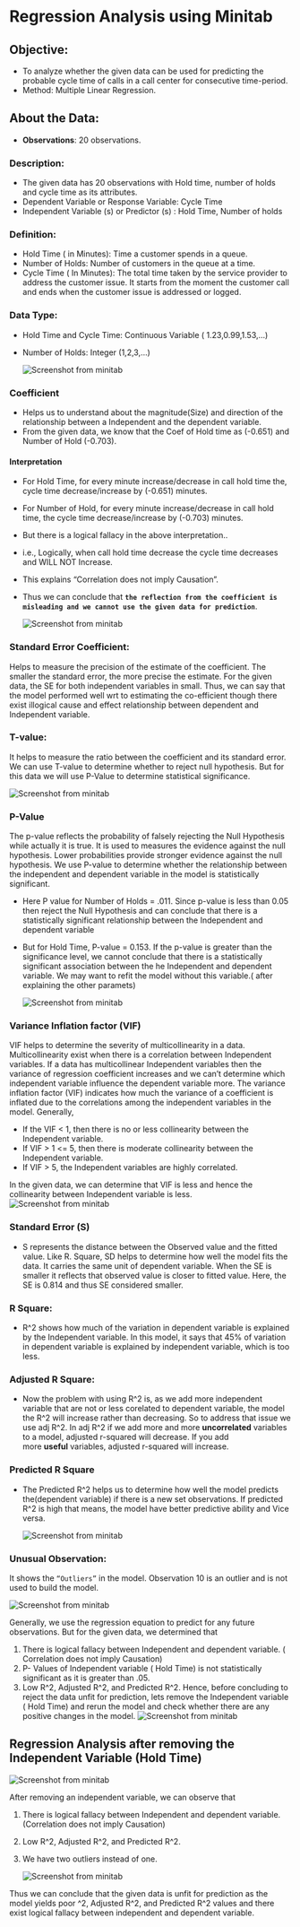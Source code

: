 # Regression Analysis using Minitab

## Objective:

 - To analyze whether the given data can be used for predicting the
   probable cycle time of calls in a call center for consecutive time-period.
 - Method: Multiple Linear Regression.

## About the Data:

 - **Observations**: 20 observations.
### Description:
 - The given data has 20 observations with Hold time, number of holds   
   and cycle time as its attributes.
 - Dependent Variable or Response Variable: Cycle Time 
 - Independent Variable (s) or Predictor (s) : Hold Time, Number of holds
### Definition:

 - Hold Time ( in Minutes):  Time a customer spends in a queue.
 - Number of Holds: Number of customers in the queue at a time.
 - Cycle Time ( In Minutes): The total time taken by the service provider to address the customer issue. It starts from the moment the customer call and ends when the customer issue is addressed or logged.

### Data Type:

 - Hold Time and Cycle Time: Continuous Variable ( 1.23,0.99,1.53,…)
 - Number of Holds: Integer (1,2,3,…)
 
   ![Screenshot from minitab](figures/figure1.png)

### Coefficient
- Helps us to understand about the magnitude(Size) and  direction of the relationship between a Independent and the dependent variable.
- From the given data, we know that the Coef of Hold time as (-0.651)  and Number of Hold (-0.703).
#### Interpretation
- For Hold Time, for every minute increase/decrease in call hold time the, cycle time decrease/increase by (-0.651) minutes.
- For Number of Hold, for every minute increase/decrease in call hold time, the cycle time decrease/increase by (-0.703) minutes.
- But there is a logical fallacy in the above interpretation.. 
- i.e., Logically, when call hold time decrease the cycle time decreases and WILL NOT Increase.
- This explains “Correlation does not imply Causation”.
- Thus we can conclude that **`the reflection from the coefficient is misleading and we cannot use the given data for prediction`**.

   ![Screenshot from minitab](figures/figure2.png)

### Standard Error Coefficient:
Helps to measure the precision of the estimate of the coefficient. The smaller the standard error, the more precise the estimate. 
For the given data, the SE for both independent variables in small. Thus, we can say that the model performed well wrt to estimating the co-efficient though there exist illogical cause and effect relationship between dependent and Independent variable.

### T-value:
It helps to measure the ratio between the coefficient and its standard error. We can use T-value to determine whether to reject null hypothesis. But for this data we will use P-Value to determine statistical significance.

   ![Screenshot from minitab](figures/figure3.png)
 
### P-Value
The p-value reflects the probability of falsely rejecting the Null Hypothesis while actually it is true. It is used to measures the evidence against the null hypothesis. Lower probabilities provide stronger evidence against the null hypothesis. We use P-value to determine whether the relationship between the independent and dependent variable in the model is statistically significant.
- Here P value for Number of Holds = .011. Since p-value is less than 0.05 then reject the Null Hypothesis and can conclude that there is a statistically significant relationship between the Independent and dependent variable
- But for Hold Time, P-value  = 0.153. If the p-value is greater than the significance level, we cannot conclude that there is a statistically significant association between the he Independent and dependent variable. We may want to refit the model without this variable.( after explaining the other paramets)

   ![Screenshot from minitab](figures/figure4.png)


### Variance Inflation factor (VIF) 
VIF helps to determine the severity of multicollinearity in a data. Multicollinearity exist when there is a correlation between Independent variables. If a data has multicollinear Independent variables then the variance of regression coefficient increases and we can’t determine which independent variable influence the dependent variable more. The variance inflation factor (VIF) indicates how much the variance of a coefficient is inflated due to the correlations among the independent variables in the model. Generally, 
- If the VIF < 1, then there is no or less collinearity between the Independent variable.
- If VIF >  1  <= 5, then there is moderate collinearity between the Independent variable.
- If VIF > 5, the Independent variables are highly correlated.

In the given data, we can determine that VIF is less and hence the collinearity between Independent variable is less.
   ![Screenshot from minitab](figures/figure5.png)

### Standard Error (S)
- S represents  the distance between the Observed value and the fitted value. Like R. Square, SD helps to determine how well the model fits the data. It carries the same unit of dependent variable. When the SE is smaller it reflects that observed value is closer to fitted value. Here, the SE is 0.814 and thus SE considered smaller.

### R Square:
- R^2 shows how much of the variation in dependent variable is explained by the Independent variable. In this model, it says that 45% of variation in dependent variable is explained by independent variable, which is too less. 

### Adjusted R Square: 
- Now the problem with using R^2 is, as we add more independent variable that are not or less corelated to dependent variable, the model the R^2 will increase rather than decreasing. So to address that issue we use adj R^2. In adj R^2 if we add more and more **uncorrelated** variables to a model, adjusted r-squared will decrease. If you add more **useful** variables, adjusted r-squared will increase.

### Predicted R Square
- The Predicted R^2 helps us to determine how well the model predicts the(dependent variable) if there is a new set observations. If predicted R^2 is high that means, the model have better predictive ability and Vice versa.

   ![Screenshot from minitab](figures/figure6.png)

 
### Unusual Observation:
It shows the `“Outliers”` in the model. Observation 10 is an outlier and is not used to build the model.

  ![Screenshot from minitab](figures/figure7.png)

Generally, we use the regression equation to predict for any future observations.
But for the given data, we determined that
1. There is logical fallacy between Independent and dependent variable. ( Correlation does not imply Causation)
2. P- Values of Independent variable ( Hold Time) is not statistically significant as it is greater than .05. 
3. Low R^2, Adjusted R^2, and Predicted R^2.
Hence, before concluding to reject the data unfit for prediction, lets remove the Independent variable ( Hold Time) and rerun the model and check whether there are any positive changes in the model.
   ![Screenshot from minitab](figures/figure8.png)


## Regression Analysis after removing the Independent Variable (Hold Time)
   ![Screenshot from minitab](figures/figure9.png)


 After removing an independent variable, we can observe that 
1. There is logical fallacy between Independent and dependent variable. (Correlation does not imply Causation) 
2. Low R^2, Adjusted R^2, and Predicted R^2.
3. We have two outliers instead of one.

   ![Screenshot from minitab](figures/figure10.png)

Thus we can conclude that the given data is unfit for prediction as the model yields poor ^2, Adjusted R^2, and Predicted R^2 values and there exist logical fallacy between independent and dependent variable.        



